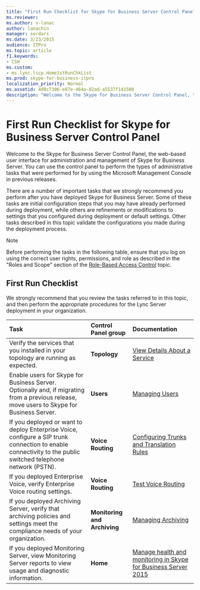 ```yaml
---
title: "First Run Checklist for Skype for Business Server Control Panel"
ms.reviewer: 
ms.author: v-lanac
author: lanachin
manager: serdars
ms.date: 3/23/2015
audience: ITPro
ms.topic: article
f1.keywords:
- CSH
ms.custom:
- ms.lync.lscp.Home1stRunChkList
ms.prod: skype-for-business-itpro
localization_priority: Normal
ms.assetid: 4d0c7306-e87e-464a-82ad-a5537f141500
description: "Welcome to the Skype for Business Server Control Panel, the web-based user interface for administration and management of Skype for Business Server. You can use the control panel to perform the types of administrative tasks that were performed for by using the Microsoft Management Console in previous releases."
---
```


# First Run Checklist for Skype for Business Server Control Panel

Welcome to the Skype for Business Server Control Panel, the web-based user interface for administration and management of Skype for Business Server. You can use the control panel to perform the types of administrative tasks that were performed for by using the Microsoft Management Console in previous releases.

There are a number of important tasks that we strongly recommend you perform after you have deployed Skype for Business Server. Some of these tasks are initial configuration steps that you may have already performed during deployment, while others are refinements or modifications to settings that you configured during deployment or default settings. Other tasks described in this topic validate the configurations you made during the deployment process.

> [!NOTE]
> Before performing the tasks in the following table, ensure that you log on using the correct user rights, permissions, and role as described in the "Roles and Scope" section of the [Role-Based Access Control](https://technet.microsoft.com/library/41204ba3-ce5b-41a8-a6c3-b444468fa328.aspx) topic.

## First Run Checklist

We strongly recommend that you review the tasks referred to in this topic, and then perform the appropriate procedures for the Lync Server deployment in your organization.

|**Task**|**Control Panel group**|**Documentation**|
|:-----|:-----|:-----|
|Verify the services that you installed in your topology are running as expected.  <br/> |**Topology** <br/> |[View Details About a Service](https://technet.microsoft.com/library/bc8e8202-cd68-47e4-95b2-bb36e51cc124.aspx) <br/> |
|Enable users for Skype for Business Server. Optionally and, if migrating from a previous release, move users to Skype for Business Server.  <br/> |**Users** <br/> |[Managing Users](https://technet.microsoft.com/library/8021087e-5084-4a39-9fef-ab9376c6d371.aspx) <br/> |
|If you deployed or want to deploy Enterprise Voice, configure a SIP trunk connection to enable connectivity to the public switched telephone network (PSTN).  <br/> |**Voice Routing** <br/> |[Configuring Trunks and Translation Rules](https://technet.microsoft.com/library/0c339511-a185-484e-94f0-dbe918b7e48a.aspx) <br/> |
|If you deployed Enterprise Voice, verify Enterprise Voice routing settings.  <br/> |**Voice Routing** <br/> |[Test Voice Routing](https://technet.microsoft.com/library/d3aae909-fef6-440f-b144-0b62dc82bf5d.aspx) <br/> |
|If you deployed Archiving Server, verify that archiving policies and settings meet the compliance needs of your organization.  <br/> |**Monitoring and Archiving** <br/> |[Managing Archiving](https://technet.microsoft.com/library/48c6cc8c-c2c1-4534-9a8a-fd5eb738076a.aspx) <br/> |
|If you deployed Monitoring Server, view Monitoring Server reports to view usage and diagnostic information.  <br/> |**Home** <br/> |[Manage health and monitoring in Skype for Business Server 2015](../../manage/health-and-monitoring/health-and-monitoring.md) <br/> |


